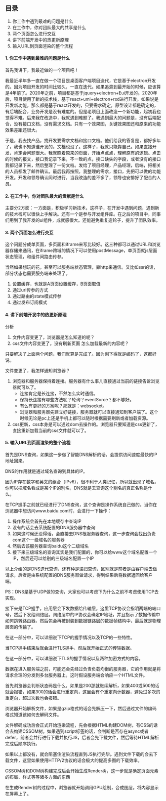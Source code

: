 ## 目录

1. 你工作中遇到最难的问题是什么
2. 在工作中，你对团队最大的共享是什么
3. 两个页面怎么进行交互
4. 讲下前端开发中的热更新原理
5. 输入URL到页面渲染的整个流程

#### 1. 你工作中遇到最难的问题是什么

首先我讲下，我最近做的一个项目吧！

我最近半年多一直在做一个项目是桌面客户端项目迭代，它是基于electron开发的。因为项目开发的时间比较久，一直在迭代。如果追溯到最开始的时候，应该算是4年前了。2020年之前，项目都是基于jquery+electron+Eui开发的。2020年后，项目使用了新的技术栈，基于react+umi+electron+rxd进行开发。如果说是开发新功能，那么都是基于react开发的，只要需求确定，原型设计都是确定的，有后端配合，业务开发是没有难度的。但是老项目上面改造一个新功能，起初我也觉得不难。后来我在改造中，我就遇到难题了。我遇到最大的问题是，没有后端配合，没有接口文档，没有需求文档。只有一个效果图，关键效果图还和原来的功能效果差距还很大。

于是，我去找产品，找开发要需求文档和接口文档。他们给我的答复是，都好多年了，我也不知道谁开发的，文档也没了。这样子，我就只能靠自己。如果直接开发，肯定会问题很大。我就照着原来的页面，开始点点点，理解原有的逻辑。点击的时候的报文，接口我记录下来，不一致的点，接口缺失的字段，或者没有的接口我都记录下来，然后整理了一份文档。发给了项目经理，产品经理，后端，把相关的人员都发了邮件确认。最后我再按照，我整理的需求，接口，先把可以做的功能开发。开发和领导确认同时进行，当我改造的差不多了，领导也安排好了配合的人员。

#### 2. 在工作中，你对团队最大的贡献是什么

主要分2方面：一方面是，积极学习新技术，这样子，在开发中遇到问题，遇到新的技术栈可以很快上手解决。还有一个是参与开发组件库。在之后的项目中，同事们用到了我开发的ui组件，成就感很大。还能避免重复造轮子，提升了团队效率。

#### 3. 两个页面怎么进行交互

这个问题分成单页面，多页面和iframe来写比较好。这三种都可以通过URL和浏览器存储来通讯，在iframe跨域的情况下可以使用postMessage，单页面就js层面状态管理，和组件间路由传参。

当然如果想玩的花，甚至可以服务端状态管理，靠http来通信。又比如ssr的话，部分状态也需要服务端来处理了。

1. 设置缓存，也就是A页面设置缓存，B页面取值
2. 通过url传参的方式
3. 通过路由的state模式传参
4. 通过发布订阅模式

#### 4. 讲下前端开发中的热更新原理

分析

1. 文件内容变更了，浏览器是怎么知道的呢？
2. css文件内容变更了，没有刷新页面 怎么加载最新的内容呢？

只要解决了上面两个问题，我们就算是完成了。因为剩下得就是编码了，这都好说。

文件变更了，我怎样通知浏览器？

1. 浏览器和服务器保持着连接。服务器有什么事儿直接通过当前的链接告诉浏览器就可以了。
    - 连接肯定是长连接，不然怎么实时通信。
    - 保持长连接有哪些方法呢？轮询？eventSorce？都不够好。
    - 有么有更好的方案呢？那就是：websocket。
    - 浏览器和服务器先建立好链接，服务器就可以直接通知到客户端了。这个时候无论是pc上还是手机上都可以随时根据需要刷新或者加载资源。
2. css更新，css本身是可以通过dom去操作的。浏览器只要知道是css更新了，直接重新加载当前的css文件就可以了。

#### 5. 输入URL到页面渲染的整个流程

首先是DNS查询，如果这一步做了智能DNS解析的话，会提供访问速度最快的IP地址回来。

DNS的作用就是通过域名查询到具体的IP。

因为IP存在数字和英文的组合（IPv6），很不利于人类记忆，所以就出现了域名。你可以把域名看成是某个IP的别名，DNS就是去查询这个别名的真正名称是什么。

在TCP握手之前就已经进行了DNS查询，这个查询是操作系统自己做的。当你在浏览器中想访问www.baidu.com时，会进行一下操作：

1. 操作系统会首先在本地缓存中查询IP
2. 没有的话会去系统配置的DNS服务器中查询
3. 如果这时候还没得话，会直接去DNS根服务器查询，这一步查询会找出负责com这个一级域名的服务器
4. 然后去该服务器查询baidu这个二级域名
5. 接下来三级域名的查询其实是我们配置的，你可以给www这个域名配置一个IP，然后还可以给别的三级域名配置一个IP

以上介绍的是DNS迭代查询，还有种是递归查询，区别就是前者是由客户端去做请求，后者是由系统配置的DNS服务器做请求，得到结果后将数据返回给客户端。

PS：DNS是基于UDP做的查询，大家也可以考虑下为什么之前不考虑使用TCP去实现。

接下来是TCP握手，应用层会下发数据给传输层，这里TCP协议会指明两端的端口号，然后下发给网络层。网络层中的IP协议会确定IP地址，并且指示了数据传输中如何跳转路由器。然后包会再被封装到数据链路层的数据帧结构中，最后就是物理层面的传输了。

在这一部分中，可以详细说下TCP的握手情况以及TCP的一些特性。

当TCP握手结束后就会进行TLS握手，然后就开始正式的传输数据。

在这一部分中，可以详细说下TLS的握手情况以及两种加密方式的内容。

数据在进入服务端之前，可能还会先经过负责负载均衡的服务器，它的作用就是将请求合理的分发到多台服务器上，这时假设服务端会响应一个HTML文件。

首先浏览器会判断状态码是什么，如果是200那就继续解析，如果400或500的话就会报错，如果300的话会进行重定向，这里会有个重定向计数器，避免过多次的重定向，超过次数也会报错。

浏览器开始解析文件，如果是gzip格式的话会先解压一下，然后通过文件的编码格式知道该如何去解码文件。

文件解码成功后会正式开始渲染流程，先会根据HTML构建DOM树，有CSS的话会去构建CSSOM树。如果遇到script标签的话，会判断是否存在async或者defer，前者会并行进行下载并执行JS，后者会先下载文件，然后等待HTML解析完成后顺序执行。

如果以上都没有，就会阻塞住渲染流程直到JS执行完毕。遇到文件下载的会去下载文件，这里如果使用HTTP/2协议的话会极大的提高多图的下载效率。

CSSOM树和DOM树构建完成后会开始生成Render树，这一步就是确定页面元素的布局、样式等等诸多方面的东西

在生成Render树的过程中，浏览器就开始调用GPU绘制，合成图层，将内容显示在屏幕上了。
